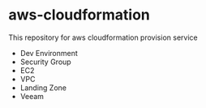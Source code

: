 # aws-cloudformation
This repository for aws cloudformation provision service
+ Dev Environment
+ Security Group
+ EC2
+ VPC
+ Landing Zone
+ Veeam
